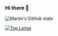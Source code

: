 ### Hi there 👋

![Martin's GitHub stats](https://github-readme-stats.vercel.app/api?username=tin-r9&show_icons=true&theme=radical)

[![Top Langs](https://github-readme-stats.vercel.app/api/top-langs/?username=tin-r9)](https://github.com/anuraghazra/github-readme-stats)
